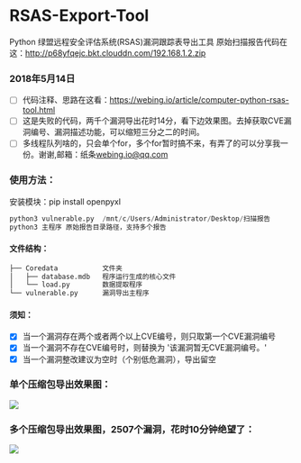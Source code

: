 # RSAS-Export-Tool
Python 绿盟远程安全评估系统(RSAS)漏洞跟踪表导出工具
原始扫描报告代码在这：http://p68yfqejc.bkt.clouddn.com/192.168.1.2.zip

### 2018年5月14日
- [ ] 代码注释、思路在这看：https://webing.io/article/computer-python-rsas-tool.html
- [ ] 这是失败的代码，两千个漏洞导出花时14分，看下边效果图。去掉获取CVE漏洞编号、漏洞描述功能，可以缩短三分之二的时间。
- [ ] 多线程队列啥的，只会单个for，多个for暂时搞不来，有弄了的可以分享我一份。谢谢,邮箱：纸条<webing.io@qq.com>

### 使用方法：
安装模块：pip install openpyxl
```python
python3 vulnerable.py  /mnt/c/Users/Administrator/Desktop/扫描报告
python3 主程序 原始报告目录路径，支持多个报告
```
#### 文件结构：
```python
├── Coredata           文件夹
│   ├── database.mdb   程序运行生成的核心文件
│   └── load.py        数据提取程序
└── vulnerable.py      漏洞导出主程序
```

#### 须知：
- [x] 当一个漏洞存在两个或者两个以上CVE编号，则只取第一个CVE漏洞编号
- [x] 当一个漏洞不存在CVE编号时，则替换为 '该漏洞暂无CVE漏洞编号。'
- [x] 当一个漏洞整改建议为空时（个别低危漏洞），导出留空

### 单个压缩包导出效果图：
![](http://p68yfqejc.bkt.clouddn.com/rsas.png)
### 多个压缩包导出效果图，2507个漏洞，花时10分钟绝望了：
![](http://p68yfqejc.bkt.clouddn.com/rsrs.png)
